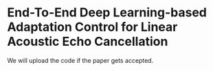 # End-To-End Deep Learning-based Adaptation Control for Linear Acoustic Echo Cancellation

We will upload the code if the paper gets accepted.
